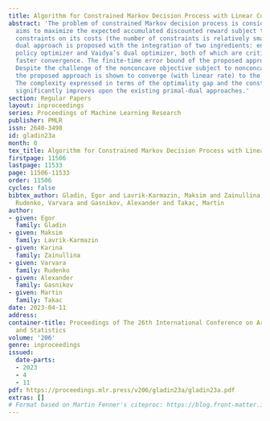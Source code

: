 ```yaml
---
title: Algorithm for Constrained Markov Decision Process with Linear Convergence
abstract: 'The problem of constrained Markov decision process is considered. An agent
  aims to maximize the expected accumulated discounted reward subject to multiple
  constraints on its costs (the number of constraints is relatively small). A new
  dual approach is proposed with the integration of two ingredients: entropy-regularized
  policy optimizer and Vaidya’s dual optimizer, both of which are critical to achieve
  faster convergence. The finite-time error bound of the proposed approach is provided.
  Despite the challenge of the nonconcave objective subject to nonconcave constraints,
  the proposed approach is shown to converge (with linear rate) to the global optimum.
  The complexity expressed in terms of the optimality gap and the constraint violation
  significantly improves upon the existing primal-dual approaches.'
section: Regular Papers
layout: inproceedings
series: Proceedings of Machine Learning Research
publisher: PMLR
issn: 2640-3498
id: gladin23a
month: 0
tex_title: Algorithm for Constrained Markov Decision Process with Linear Convergence
firstpage: 11506
lastpage: 11533
page: 11506-11533
order: 11506
cycles: false
bibtex_author: Gladin, Egor and Lavrik-Karmazin, Maksim and Zainullina, Karina and
  Rudenko, Varvara and Gasnikov, Alexander and Takac, Martin
author:
- given: Egor
  family: Gladin
- given: Maksim
  family: Lavrik-Karmazin
- given: Karina
  family: Zainullina
- given: Varvara
  family: Rudenko
- given: Alexander
  family: Gasnikov
- given: Martin
  family: Takac
date: 2023-04-11
address:
container-title: Proceedings of The 26th International Conference on Artificial Intelligence
  and Statistics
volume: '206'
genre: inproceedings
issued:
  date-parts:
  - 2023
  - 4
  - 11
pdf: https://proceedings.mlr.press/v206/gladin23a/gladin23a.pdf
extras: []
# Format based on Martin Fenner's citeproc: https://blog.front-matter.io/posts/citeproc-yaml-for-bibliographies/
---
```

